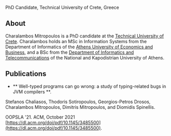 PhD Candidate, Technical University of Crete, Greece

## About

Charalambos Mitropoulos is a PhD candidate at the [Technical University of Crete](https://www.tuc.gr/en/home).
Charalambos holds an MSc in Information Systems from the Department of Informatics of the [Athens University of Economics and Business](https://www.aueb.gr/),
and a BSc from the [Department of Informatics and Telecommunications](https://www.di.uoa.gr/) of the National and Kapodistrian University of Athens.

## Publications

- ** Well-typed programs can go wrong: a study of typing-related bugs in JVM compilers **.

Stefanos Chaliasos, Thodoris Sotiropoulos, Georgios-Petros Drosos, Charalambos Mitropoulos, Dimitris Mitropoulos, and Diomidis Spinellis.

OOPSLA '21. ACM, October 2021 [https://dl.acm.org/doi/pdf/10.1145/3485500](https://dl.acm.org/doi/pdf/10.1145/3485500).
